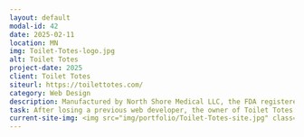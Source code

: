 ```yaml
---
layout: default
modal-id: 42
date: 2025-02-11
location: MN
img: Toilet-Totes-logo.jpg
alt: Toilet Totes
project-date: 2025
client: Toilet Totes
siteurl: https://toilettotes.com/
category: Web Design
description: Manufactured by North Shore Medical LLC, the FDA registered, dually patented Toilet Tote™ is a disposable plastic container seamlessly fitting into nearly all portable commode chairs. In addition to its “ease of use” for the patient and care provider, the Toilet Tote™ replaces the bucket where dangerous patient “ricochet” or “splash” events can spread common infections frequently found in hospitals and care facilities. It also serves as a first line of defense for suspected, but undiagnosed illnesses, such as C-Diff.
task: After losing a previous web developer, the owner of Toilet Totes needed a responsible developer that can update his website. Many updates being made to improve the UI and UX of the website that will give visitors a clear and consistent message.
current-site-img: <img src="img/portfolio/Toilet-Totes-site.jpg" class="img-responsive" alt="Toilet Totes Website">
---
```

